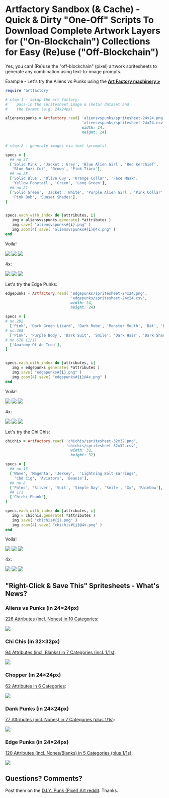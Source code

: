 # Artfactory Sandbox (& Cache)  - Quick & Dirty "One-Off" Scripts To Download Complete Artwork Layers for ("On-Blockchain") Collections for Easy (Re)use ("Off-Blockchain")


Yes, you can!  (Re)use the "off-blockchain" (pixel) artwork
spritesheets to generate any combination using text-to-image prompts.


Example - Let's try the Aliens vs Punks using the [**Art Factory machinery »**](https://github.com/learnpixelart/pixelart/tree/master/artfactory)

``` ruby
require 'artfactory'

# step 1 - setup the art factory;
#    pass-in the spritesheet image & (meta) dataset and
#    the format (e.g. 24x24px)

aliensvsspunks = Artfactory.read( 'aliensvspunks/spritesheet-24x24.png',
                                  'aliensvspunks/spritesheet-24x24.csv',
                                  width: 24,
                                  height: 24)


# step 2 - generate images via text (prompts)

specs = [
  ## no.37
  ['Solid Pink', 'Jacket : Grey', 'Blue Alien Girl', 'Red Kerchief',
   'Blue Buzz Cut', 'Brown', 'Pink Tiara'],
  ## no.28
  ['Solid Blue', 'Olive Guy', 'Orange Collar', 'Face Mask',
   'Yellow Ponytail', 'Green', 'Long Green'],
  ## no.21
  ['Solid Green', 'Jacket : White', 'Purple Alien Girl', 'Pink Collar', 'Neutral',
   'Pink Bob', 'Sunset Shades'],
]


specs.each_with_index do |attributes, i|
   img = aliensvsspunks.generate( *attributes )
   img.save( "aliensvspunks#{i}.png" )
   img.zoom(4).save( "aliensvspunks#{i}@4x.png" )
end
```

Voila!

![](i/aliensvspunks0.png)
![](i/aliensvspunks1.png)
![](i/aliensvspunks2.png)

4x:

![](i/aliensvspunks0@4x.png)
![](i/aliensvspunks1@4x.png)
![](i/aliensvspunks2@4x.png)


Let's try the Edge Punks:

``` ruby
edgepunks = Artfactory.read( 'edgepunks/spritesheet-24x24.png',
                             'edgepunks/spritesheet-24x24.csv',
                             width: 24,
                             height: 24)

specs = [
# no.282
  ['Pink', 'Dark Green Lizard', 'Dark Robe', 'Monster Mouth', 'Bat', 'Laser Eyes'],
# no.468
  ['Pink', 'Purple Body', 'Dark Suit', 'Smile', 'Dark Hair', 'Dark Shades'],
# no.678 (1/1)
  ['Anatomy Of An Icon'],
]


specs.each_with_index do |attributes, i|
   img = edgepunks.generate( *attributes )
   img.save( "edgepunks#{i}.png" )
   img.zoom(4).save( "edgepunks#{i}@4x.png" )
end
```

Voila!

![](i/edgepunks0.png)
![](i/edgepunks1.png)
![](i/edgepunks2.png)

4x:

![](i/edgepunks0@4x.png)
![](i/edgepunks1@4x.png)
![](i/edgepunks2@4x.png)


Let's try the Chi Chis:

``` ruby
chichis = Artfactory.read( 'chichis/spritesheet-32x32.png',
                           'chichis/spritesheet-32x32.csv',
                             width: 32,
                             height: 32)

specs = [
  ## no.15
  ['Wave', 'Magenta', 'Jersey',  'Lightning Bolt Earrings',
    'Cbd Cig', 'Aviators', 'Beanie'],
  ## no.8
  ['Palms', 'Silver', 'Suit', 'Simple Day', 'Smile', 'Xx', 'Rainbow'],
  ## 1/1
  ['Chichi Phunk'],
]

specs.each_with_index do |attributes, i|
   img = chichis.generate( *attributes )
   img.save( "chichis#{i}.png" )
   img.zoom(4).save( "chichis#{i}@4x.png" )
end
```

Voila!

![](i/chichis0.png)
![](i/chichis1.png)
![](i/chichis2.png)

4x:

![](i/chichis0@4x.png)
![](i/chichis1@4x.png)
![](i/chichis2@4x.png)



## "Right-Click & Save This" Spritesheets  - What's News?


### Aliens vs Punks (in 24×24px)

[226 Attributes (incl. Nones) in 10 Categories](aliensvspunks/spritesheet-24x24.csv):

![](aliensvspunks/spritesheet-24x24.png)


### Chi Chis (in 32×32px)

[94 Attributes (incl. Blanks) in 7 Categories (incl. 1/1s)](chichis/spritesheet-32x32.csv):

![](chichis/spritesheet-32x32.png)


### Chopper (in 24×24px)

[62 Attributes in 6 Categories](chopper/spritesheet-24x24.csv):

![](chopper/spritesheet-24x24.png)


### Dank Punks (in 24×24px)

[77 Attributes (incl. Nones) in 7 Categories (plus 1/1s)](dankpunks/spritesheet-24x24.csv):

![](dankpunks/spritesheet-24x24.png)




### Edge Punks (in 24×24px)

[120 Attributes (incl. Nones/Blanks) in 5 Categories (plus 1/1s)](edgepunks/spritesheet-24x24.csv):

![](edgepunks/spritesheet-24x24.png)







## Questions? Comments?

Post them on the [D.I.Y. Punk (Pixel) Art reddit](https://old.reddit.com/r/DIYPunkArt). Thanks.




